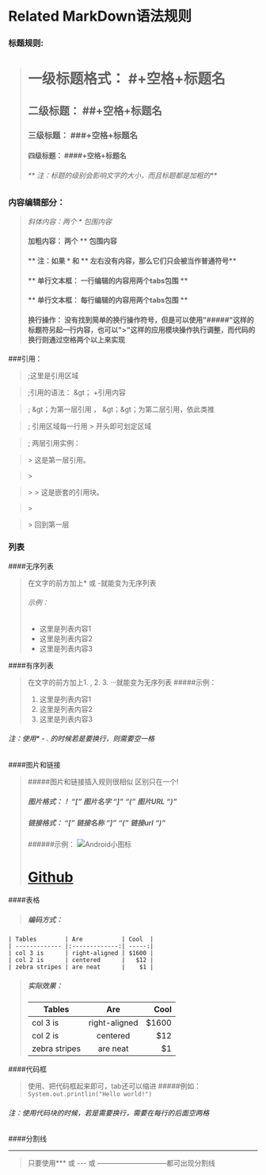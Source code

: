 Related
MarkDown语法规则
=================================

### 标题规则:
> # 一级标题格式： #+空格+标题名
> ## 二级标题： ##+空格+标题名
> ### 三级标题： ###+空格+标题名
> #### 四级标题： ####+空格+标题名
> ###### ** 注：标题的级别会影响文字的大小，而且标题都是加粗的**

### 内容编辑部分：
> *斜体内容：两个 * 包围内容*
> #### **加粗内容： 两个 ** 包围内容**
> #### ** 注：如果 * 和 ** 左右没有内容，那么它们只会被当作普通符号**
> #### ** 单行文本框： 一行编辑的内容用两个tabs包围 **
> #### ** 单行文本框： 每行编辑的内容用两个tabs包围 **
> #### 换行操作： 没有找到简单的换行操作符号，但是可以使用"#####"这样的标题符另起一行内容，也可以">"这样的应用模块操作执行调整，而代码的换行则通过空格两个以上来实现

###引用：
>;这里是引用区域

>;引用的语法： &gt； +引用内容

>;  &gt；为第一层引用 ， &gt；&gt；为第二层引用，依此类推

>; 引用区域每一行用 > 开头即可划定区域

>; 两层引用实例：

>&gt; 这是第一层引用。

>&gt;

>&gt; &gt; 这是嵌套的引用块。

>&gt;

>&gt; 回到第一层


### 列表

####无序列表
> 在文字的前方加上* 或 -就能变为无序列表
> ###### 示例：
> * 这里是列表内容1
> * 这里是列表内容2
> * 这里是列表内容3

####有序列表
> 在文字的前方加上1. , 2. 3. ···就能变为无序列表 
> #####示例：
> 1. 这里是列表内容1
> 2. 这里是列表内容2
> 3. 这里是列表内容3
###### 注：使用* - . 的时候若是要换行，则需要空一格

####图片和链接
> #####图片和链接插入规则很相似
> 区别只在一个!
> ##### 图片格式：！ “[” 图片名字 “]” “(” 图片URL “)”
> ##### 链接格式： “[” 链接名称 “]” “(” 链接url “)”
> ######示例： 
> ![Android小图标](http://f.hiphotos.baidu.com/baike/c0%3Dbaike80%2C5%2C5%2C80%2C26/sign=4fe590dbc895d143ce7bec711299e967/2934349b033b5bb5c4a85c2636d3d539b700bcee.jpg)
> # [Github](www.github.com)

####表格
> ##### 编码方式：
`| Tables        | Are           | Cool  |`   
`| ------------- |:-------------:| -----:|`   
`| col 3 is      | right-aligned | $1600 |`   
`| col 2 is      | centered      |   $12 |`   
`| zebra stripes | are neat      |    $1 |`   

> ##### 实际效果：
> | Tables        | Are           | Cool  |
> | ------------- |:-------------:| -----:|
> | col 3 is      | right-aligned | $1600 |
> | col 2 is      | centered      |   $12 |
> | zebra stripes | are neat      |    $1 |


####代码框
> 使用、把代码框起来即可，tab还可以缩进
> #####例如： 
> `System.out.printlin("Hello world!")`
>
###### 注：使用代码块的时候，若是需要换行，需要在每行的后面空两格

####分割线
***
> 只要使用*** 或 --- 或 ——————————都可出现分割线




